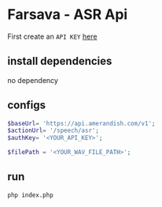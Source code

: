 
# Farsava - ASR Api

First create an `API KEY` [here](https://panel.amerandish.com/)

## install dependencies

no dependency

## configs
```php
$baseUrl= 'https://api.amerandish.com/v1';
$actionUrl= '/speech/asr';
$authKey= '<YOUR_API_KEY>';

$filePath = '<YOUR_WAV_FILE_PATH>';
```

## run

```bash
php index.php
```

